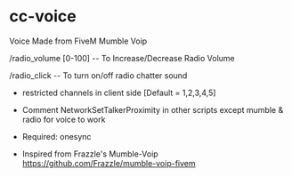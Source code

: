 # cc-voice
Voice Made from FiveM Mumble Voip

/radio_volume [0-100] -- To Increase/Decrease Radio Volume

/radio_click -- To turn on/off radio chatter sound

- restricted channels in client side [Default = 1,2,3,4,5]
- Comment NetworkSetTalkerProximity in other scripts except mumble & radio for voice to work

- Required: onesync

- Inspired from Frazzle's Mumble-Voip https://github.com/FrazzIe/mumble-voip-fivem
